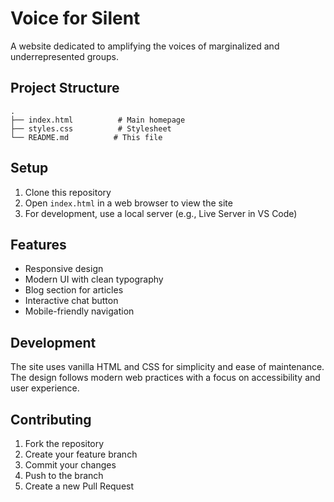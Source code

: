 # Voice for Silent

A website dedicated to amplifying the voices of marginalized and underrepresented groups.

## Project Structure

```
.
├── index.html          # Main homepage
├── styles.css          # Stylesheet
└── README.md          # This file
```

## Setup

1. Clone this repository
2. Open `index.html` in a web browser to view the site
3. For development, use a local server (e.g., Live Server in VS Code)

## Features

- Responsive design
- Modern UI with clean typography
- Blog section for articles
- Interactive chat button
- Mobile-friendly navigation

## Development

The site uses vanilla HTML and CSS for simplicity and ease of maintenance. The design follows modern web practices with a focus on accessibility and user experience.

## Contributing

1. Fork the repository
2. Create your feature branch
3. Commit your changes
4. Push to the branch
5. Create a new Pull Request 